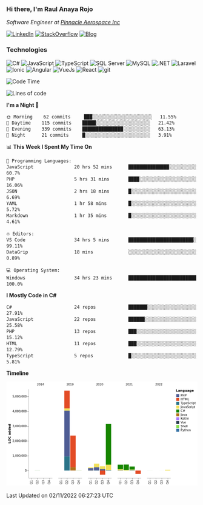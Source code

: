 ### Hi there, I'm Raul Anaya Rojo
*Software Engineer at [Pinnacle Aerospace Inc](http://www.pinnacleaerospace.com/)*  

[![LinkedIn](https://img.shields.io/badge/LinkedIn-0073b1?logo=linkedin&style=flat-square&logoColor=white)](https://www.linkedin.com/in/anayarojo/)
[![StackOverflow](https://img.shields.io/badge/StackOverflow-333?logo=stackoverflow&style=flat-square&logoColor=FE7A16)](https://stackoverflow.com/users/3779757/anayarojo?tab=profile)
[![Blog](https://img.shields.io/badge/Blog-1976d2?logo=bitbucket&style=flat-square&logoColor=white)](http://anayarojo.net/)

### Technologies
![C#](https://img.shields.io/badge/C%23-690081?style=flat-square&logo=c-sharp&logoColor=white)
![JavaScript](https://img.shields.io/badge/JavaScript-F7DF1E?style=flat-square&logo=javascript&logoColor=222)
![TypeScript](https://img.shields.io/badge/TypeScript-3178C6?style=flat-square&logo=typescript&logoColor=white)
![SQL Server](https://img.shields.io/badge/SQL_Server-E02E28?style=flat-square&logo=microsoft-sql-server)
![MySQL](https://img.shields.io/badge/MySQL-00758F?style=flat-square&logo=mysql&logoColor=white)
![.NET](https://img.shields.io/badge/.NET-690081?style=flat-square&logo=.net)
![Laravel](https://img.shields.io/badge/Laravel-FF2D20?style=flat-square&logo=laravel&logoColor=white)
![Ionic](https://img.shields.io/badge/Ionic-3880FF?style=flat-square&logo=ionic&logoColor=white)
![Angular](https://img.shields.io/badge/Angular-C3002F?style=flat-square&logo=angular)
![VueJs](https://img.shields.io/badge/Vue-4FC08D?style=flat-square&logo=vue.js&logoColor=white)
![React](https://img.shields.io/badge/React-61DAFB?style=flat-square&logo=react&logoColor=222)
![git](https://img.shields.io/badge/git-F05133?style=flat-square&logo=git&logoColor=white)

<!--
**anayarojo/anayarojo** is a ✨ _special_ ✨ repository because its `README.md` (this file) appears on your GitHub profile.

Here are some ideas to get you started:

- 🔭 I’m currently working on ...
- 🌱 I’m currently learning ...
- 👯 I’m looking to collaborate on ...
- 🤔 I’m looking for help with ...
- 💬 Ask me about ...
- 📫 How to reach me: ...
- 😄 Pronouns: ...
- ⚡ Fun fact: ...
-->

<!--START_SECTION:waka-->
![Code Time](http://img.shields.io/badge/Code%20Time-2%2C390%20hrs%2034%20mins-blue)

![Lines of code](https://img.shields.io/badge/From%20Hello%20World%20I%27ve%20Written-13%20Million%20lines%20of%20code-blue)

**I'm a Night 🦉** 

```text
🌞 Morning    62 commits     ███░░░░░░░░░░░░░░░░░░░░░░   11.55% 
🌆 Daytime    115 commits    █████░░░░░░░░░░░░░░░░░░░░   21.42% 
🌃 Evening    339 commits    ███████████████░░░░░░░░░░   63.13% 
🌙 Night      21 commits     █░░░░░░░░░░░░░░░░░░░░░░░░   3.91%

```


📊 **This Week I Spent My Time On** 

```text
💬 Programming Languages: 
JavaScript               20 hrs 52 mins      ███████████████░░░░░░░░░░   60.7% 
PHP                      5 hrs 31 mins       ████░░░░░░░░░░░░░░░░░░░░░   16.06% 
JSON                     2 hrs 18 mins       █░░░░░░░░░░░░░░░░░░░░░░░░   6.69% 
YAML                     1 hr 58 mins        █░░░░░░░░░░░░░░░░░░░░░░░░   5.72% 
Markdown                 1 hr 35 mins        █░░░░░░░░░░░░░░░░░░░░░░░░   4.61%

🔥 Editors: 
VS Code                  34 hrs 5 mins       ████████████████████████░   99.11% 
DataGrip                 18 mins             ░░░░░░░░░░░░░░░░░░░░░░░░░   0.89%

💻 Operating System: 
Windows                  34 hrs 23 mins      █████████████████████████   100.0%

```

**I Mostly Code in C#** 

```text
C#                       24 repos            ███████░░░░░░░░░░░░░░░░░░   27.91% 
JavaScript               22 repos            ██████░░░░░░░░░░░░░░░░░░░   25.58% 
PHP                      13 repos            ███░░░░░░░░░░░░░░░░░░░░░░   15.12% 
HTML                     11 repos            ███░░░░░░░░░░░░░░░░░░░░░░   12.79% 
TypeScript               5 repos             █░░░░░░░░░░░░░░░░░░░░░░░░   5.81%

```


**Timeline**

![Chart not found](https://raw.githubusercontent.com/anayarojo/anayarojo/master/charts/bar_graph.png) 


 Last Updated on 02/11/2022 06:27:23 UTC
<!--END_SECTION:waka-->
